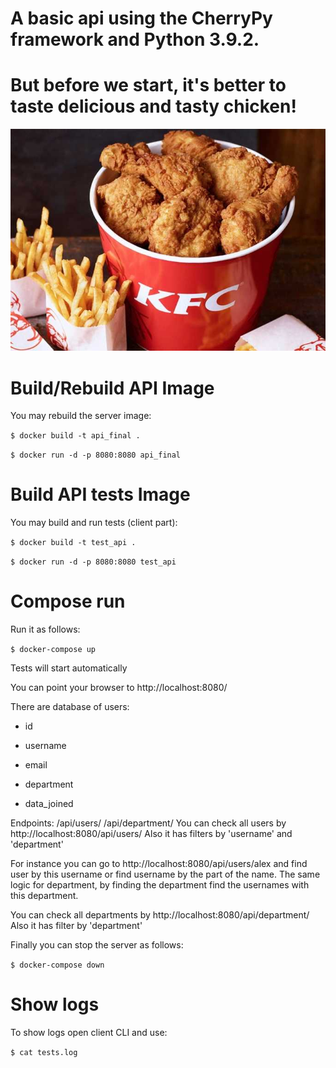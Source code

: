 # A basic api using the CherryPy framework and Python 3.9.2.
# But before we start, it's better to taste delicious and tasty chicken!
![Kurochka KFC](https://github.com/zinarous/api_exam/blob/main/KFC.jpg)
# Build/Rebuild API Image
You may rebuild the server image:


```$ docker build -t api_final .```

```$ docker run -d -p 8080:8080 api_final```

# Build API tests Image

You may build and run tests (client part):


```$ docker build -t test_api .```

```$ docker run -d -p 8080:8080 test_api```

# Compose run
Run it as follows:

``` $ docker-compose up ```

Tests will start automatically

You can point your browser to http://localhost:8080/

There are database of users:

* id

* username

* email

* department

* data_joined


Endpoints:
/api/users/
/api/department/
You can check all users by http://localhost:8080/api/users/ 
Also it has filters by 'username' and 'department'

For instance you can go to http://localhost:8080/api/users/alex and find user by this username or find username by the part of the name.
The same logic for department, by finding the department find the usernames with this department.

You can check all departments by http://localhost:8080/api/department/ Also it has filter by 'department'

Finally you can stop the server as follows:

``` $ docker-compose down ```

# Show logs

To show logs open client CLI and use:

```$ cat tests.log```
